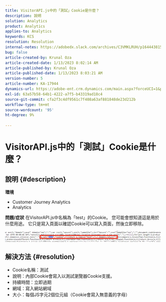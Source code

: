 ```yaml
---
title: VisitorAPI.js中的「測試」Cookie是什麼？
description: 說明
solution: Analytics
product: Analytics
applies-to: Analytics
keywords: KCS
resolution: Resolution
internal-notes: https://adobedx.slack.com/archives/C3VMKLRUH/p1644438152582239
bug: false
article-created-by: Krunal Oza
article-created-date: 1/13/2023 8:02:14 AM
article-published-by: Krunal Oza
article-published-date: 1/13/2023 8:03:21 AM
version-number: 5
article-number: KA-17944
dynamics-url: https://adobe-ent.crm.dynamics.com/main.aspx?forceUCI=1&pagetype=entityrecord&etn=knowledgearticle&id=0b407392-1893-ed11-aad1-6045bd006793
exl-id: 63a57b58-64b1-4222-a7f5-b43319ad18c4
source-git-commit: cfa2f3c4df9561c7f408a63af881848de23d212b
workflow-type: tm+mt
source-wordcount: '95'
ht-degree: 9%

---
```


# VisitorAPI.js中的「測試」Cookie是什麼？

## 說明 {#description}

<b>環境</b>
- Customer Journey Analytics
- Analytics



<b>問題/症狀</b>
在VisitorAPI.js中名稱為「test」的Cookie。 您可能會想知道這是用於什麼用途。 它只是寫入頁面以確認Cookie可以寫入頁面，然後立即移除。

![](assets/___0c407392-1893-ed11-aad1-6045bd006793___.png)


## 解決方法 {#resolution}


- Cookie名稱：測試
- 說明：內部Cookie會寫入以測試瀏覽器Cookie支援。
- 持續時間：立即過期
- 網域：寫入網站網域
- 大小：每個JS字元2個位元組（Cookie會寫入無意義的字母）
